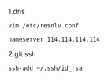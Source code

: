 1.dns

```
vim /etc/resolv.conf

nameserver 114.114.114.114

```


2.git ssh

```
ssh-add ~/.ssh/id_rsa

```
